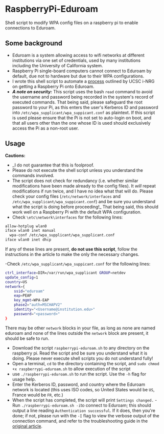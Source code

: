 # RaspberryPi-Eduroam
Shell script to modify WPA config files on a raspberry pi to enable connections to Eduroam.

## Some background
- Eduroam is a system allowing access to wifi networks at different institutions via one set of credentials, used by many institutions including the University of California system.
- Raspberry Pi single-board computers cannot connect to Eduroam by default, due not to hardware but due to their WPA configurations.
- I wrote this shell script to automate a [process](https://inrg.soe.ucsc.edu/howto-connect-raspberry-to-eduroam/) outlined by UCSC i-NRG on getting a Raspberry Pi onto Eduroam.
- ___A note on security:___ This script uses the bash `read` command to avoid the username and password being recorded in the system's record of executed commands. That being said, please safeguard the root password to your Pi, as this enters the user's Kerberos ID and password into `/etc/wpa_supplicant/wpa_suppicant.conf` as plaintext. If this script is used please ensure that the Pi is not set to auto-login on boot, and that all users other than the one whose ID is used should exclusively access the Pi as a non-root user.
## Usage
__Cautions:__
- _I do not guarantee that this is foolproof.
- Please do not execute the shell script unless you understand the commands involved.
- The script does not check for redundancy (i.e. whether similar modifications have been made already to the config files). It _will_ repeat modifications if run twice, and I have no idea what that will do. Please check your config files (`/etc/network/interfaces` and `/etc/wpa_supplicant/wpa_suppicant.conf`) and be sure you understand what the script is doing before proceeding!_
That being said, this should work well on a Raspberry Pi with the default WPA configuration.
- Check `\etc\network\interfaces` for the following lines:
```bash
allow-hotplug wlan0
iface wlan0 inet manual
  wpa-conf /etc/wpa_supplicant/wpa_supplicant.conf
iface wlan0 inet dhcp
```
If any of these lines are present, __do not use this script__, follow the instructions in the article to make the only the necessary changes.

-Check `/etc/wpa_supplicant/wpa_suppicant.conf` for the following lines:
```bash
ctrl_interface=DIR=/var/run/wpa_supplicant GROUP=netdev
update_config=1
country=US
network={
	ssid="eduroam"
	eap=PEAP
	key_mgmt=WPA-EAP
	phase2="auth=MSCHAPV2"
	identity="<Username@institution.edu>"
	password="<password>"
}
```
There may be other `network` blocks in your file, as long as none are named eduroam and none of the lines outside the `network` block are present, it should be safe to run.

- Download the script `raspberrypi-eduroam.sh` to any directory on the raspberry pi. Read the script and be sure you understand what it is doing. Please never execute shell scripts you do not understand fully!
- Open a terminal, `cd` to the directory containing the script, and `sudo chmod +x raspberrypi-eduroam.sh` to allow execution of the script
- use `./raspberrypi-eduroam.sh` to run the script. Use the `-h` flag for usage help.
- Enter the Kerberos ID, password, and country where the Eduroam network is located (this uses ISO codes, so United States would be `US`, France would be `FR`, etc.)
- When the script has completed, the script will print `Settings changed.`
-Run `./raspberrypi-eduroam.sh -i`to connect to Eduroam; this should output a line reading `Authentication successful`. If it does, then you're done; if not, please run with the `-I` flag to view the verbose output of the connection command, and refer to the troubleshooting guide in the [original article](https://inrg.soe.ucsc.edu/howto-connect-raspberry-to-eduroam/).
